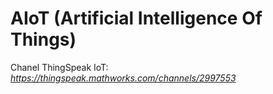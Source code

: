# AIoT (Artificial Intelligence Of Things) 
Chanel ThingSpeak IoT: <i>https://thingspeak.mathworks.com/channels/2997553</i> 
